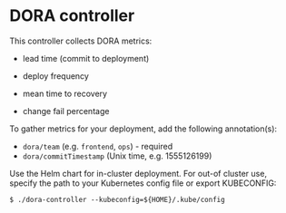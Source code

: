 # DORA controller
This controller collects DORA metrics:

* lead time (commit to deployment)

* deploy frequency

* mean time to recovery

* change fail percentage

To gather metrics for your deployment, add the following annotation(s):

* `dora/team` (e.g. `frontend`, `ops`) - required
* `dora/commitTimestamp` (Unix time, e.g. 1555126199)

Use the Helm chart for in-cluster deployment. For out-of cluster use, specify the path to your Kubernetes config file or export KUBECONFIG:

```
$ ./dora-controller --kubeconfig=${HOME}/.kube/config
```
